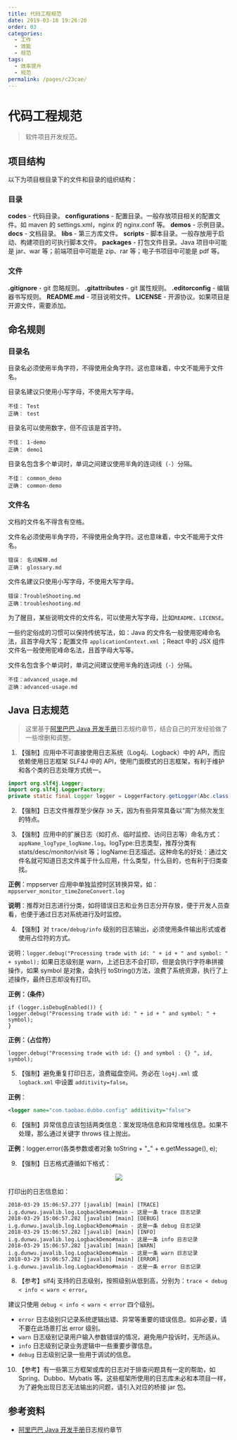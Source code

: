 ```yaml
---
title: 代码工程规范
date: 2019-03-18 19:26:20
order: 03
categories:
  - 工作
  - 效能
  - 规范
tags:
  - 效率提升
  - 规范
permalink: /pages/c23cae/
---
```


# 代码工程规范

> 软件项目开发规范。

## 项目结构

以下为项目根目录下的文件和目录的组织结构：

### 目录

**codes** - 代码目录。
**configurations** - 配置目录。一般存放项目相关的配置文件。如 maven 的 settings.xml，nginx 的 nginx.conf 等。
**demos** - 示例目录。
**docs** - 文档目录。
**libs** - 第三方库文件。
**scripts** - 脚本目录。一般存放用于启动、构建项目的可执行脚本文件。
**packages** - 打包文件目录。Java 项目中可能是 jar、war 等；前端项目中可能是 zip、rar 等；电子书项目中可能是 pdf 等。

### 文件

**.gitignore** - git 忽略规则。
**.gitattributes** - git 属性规则。
**.editorconfig** - 编辑器书写规则。
**README.md** - 项目说明文件。
**LICENSE** - 开源协议。如果项目是开源文件，需要添加。

## 命名规则

### 目录名

目录名必须使用半角字符，不得使用全角字符。这也意味着，中文不能用于文件名。

目录名建议只使用小写字母，不使用大写字母。

```
不佳： Test
正确： test
```

目录名可以使用数字，但不应该是首字符。

```
不佳： 1-demo
正确： demo1
```

目录名包含多个单词时，单词之间建议使用半角的连词线（`-`）分隔。

```
不佳： common_demo
正确： common-demo
```

### 文件名

文档的文件名不得含有空格。

文件名必须使用半角字符，不得使用全角字符。这也意味着，中文不能用于文件名。

```
错误： 名词解释.md
正确： glossary.md
```

文件名建议只使用小写字母，不使用大写字母。

```
错误：TroubleShooting.md
正确：troubleshooting.md
```

为了醒目，某些说明文件的文件名，可以使用大写字母，比如`README`、`LICENSE`。

一些约定俗成的习惯可以保持传统写法，如：Java 的文件名一般使用驼峰命名法，且首字母大写；配置文件 `applicationContext.xml` ；React 中的 JSX 组件文件名一般使用驼峰命名法，且首字母大写等。

文件名包含多个单词时，单词之间建议使用半角的连词线（`-`）分隔。

```
不佳：advanced_usage.md
正确：advanced-usage.md
```

## Java 日志规范

> 这里基于[阿里巴巴 Java 开发手册](https://yq.aliyun.com/attachment/download/?id=4942)日志规约章节，结合自己的开发经验做了一些增删和调整。

1. 【强制】应用中不可直接使用日志系统（Log4j、Logback）中的 API，而应依赖使用日志框架 SLF4J 中的 API，使用门面模式的日志框架，有利于维护和各个类的日志处理方式统一。

```java
import org.slf4j.Logger;
import org.slf4j.LoggerFactory;
private static final Logger logger = LoggerFactory.getLogger(Abc.class);
```

2. 【强制】日志文件推荐至少保存 `30` 天，因为有些异常具备以“周”为频次发生的特点。

3. 【强制】应用中的扩展日志（如打点、临时监控、访问日志等）命名方式：`appName_logType_logName.log`。logType:日志类型，推荐分类有 stats/desc/monitor/visit 等；logName:日志描述。这种命名的好处：通过文件名就可知道日志文件属于什么应用，什么类型，什么目的，也有利于归类查找。

**正例**：mppserver 应用中单独监控时区转换异常，如：`mppserver_monitor_timeZoneConvert.log`

**说明**：推荐对日志进行分类，如将错误日志和业务日志分开存放，便于开发人员查看，也便于通过日志对系统进行及时监控。

4. 【强制】对 `trace/debug/info` 级别的日志输出，必须使用条件输出形式或者使用占位符的方式。

说明：`logger.debug("Processing trade with id: " + id + " and symbol: " + symbol);` 如果日志级别是 warn，上述日志不会打印，但是会执行字符串拼接操作，如果 symbol 是对象，会执行 toString()方法，浪费了系统资源，执行了上述操作，最终日志却没有打印。

**正例：（条件）**

```
if (logger.isDebugEnabled()) {
logger.debug("Processing trade with id: " + id + " and symbol: " + symbol);
}
```

**正例：（占位符）**

```
logger.debug("Processing trade with id: {} and symbol : {} ", id, symbol);
```

5. 【强制】避免重复打印日志，浪费磁盘空间。务必在 `log4j.xml` 或 `logback.xml` 中设置 `additivity=false`。

**正例**：

```xml
<logger name="com.taobao.dubbo.config" additivity="false">
```

6. 【强制】异常信息应该包括两类信息：案发现场信息和异常堆栈信息。如果不处理，那么通过关键字 throws 往上抛出。

**正例**：logger.error(各类参数或者对象 toString + "\_" + e.getMessage(), e);

9. 【强制】日志格式遵循如下格式：

<div align="center"><img src="https://raw.githubusercontent.com/dunwu/images/master/cs/java/javalib/log/logback/log-pattern.png"/></div>

打印出的日志信息如：

```
2018-03-29 15:06:57.277 [javalib] [main] [TRACE] i.g.dunwu.javalib.log.LogbackDemo#main - 这是一条 trace 日志记录
2018-03-29 15:06:57.282 [javalib] [main] [DEBUG] i.g.dunwu.javalib.log.LogbackDemo#main - 这是一条 debug 日志记录
2018-03-29 15:06:57.282 [javalib] [main] [INFO] i.g.dunwu.javalib.log.LogbackDemo#main - 这是一条 info 日志记录
2018-03-29 15:06:57.282 [javalib] [main] [WARN] i.g.dunwu.javalib.log.LogbackDemo#main - 这是一条 warn 日志记录
2018-03-29 15:06:57.282 [javalib] [main] [ERROR] i.g.dunwu.javalib.log.LogbackDemo#main - 这是一条 error 日志记录
```

8. 【参考】slf4j 支持的日志级别，按照级别从低到高，分别为：`trace < debug < info < warn < error`。

建议只使用 `debug < info < warn < error` 四个级别。

- `error` 日志级别只记录系统逻辑出错、异常等重要的错误信息。如非必要，请不要在此场景打出 error 级别。
- `warn` 日志级别记录用户输入参数错误的情况，避免用户投诉时，无所适从。
- `info` 日志级别记录业务逻辑中一些重要步骤信息。
- `debug` 日志级别记录一些用于调试的信息。

10. 【参考】有一些第三方框架或库的日志对于排查问题具有一定的帮助，如 Spring、Dubbo、Mybatis 等。这些框架所使用的日志库未必和本项目一样，为了避免出现日志无法输出的问题，请引入对应的桥接 jar 包。

## 参考资料

- [阿里巴巴 Java 开发手册](https://yq.aliyun.com/attachment/download/?id=4942)日志规约章节